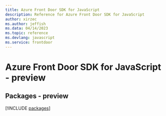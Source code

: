 ```yaml
---
title: Azure Front Door SDK for JavaScript
description: Reference for Azure Front Door SDK for JavaScript
author: xirzec
ms.author: jeffish
ms.data: 04/14/2023
ms.topic: reference
ms.devlang: javascript
ms.service: frontdoor
---
```

# Azure Front Door SDK for JavaScript - preview
## Packages - preview
[!INCLUDE [packages](front-door-index.md)]